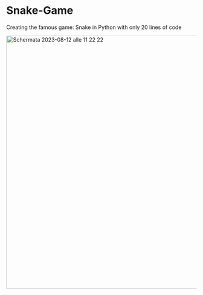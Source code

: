 # Snake-Game

Creating the famous game: Snake in Python with only 20 lines of code

<img width="671" alt="Schermata 2023-08-12 alle 11 22 22" src="https://github.com/Lucaartu97/Snake-Game/assets/67541582/f2e563a3-d1dd-4917-9e76-218b9c3a0060">
